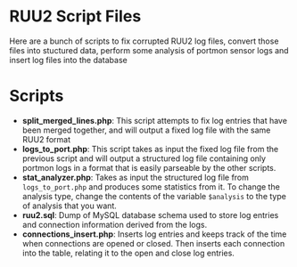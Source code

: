 RUU2 Script Files
=====

Here are a bunch of scripts to fix corrupted RUU2 log files, convert those files into stuctured data, perform some analysis of portmon sensor logs and insert log files into the database

Scripts
======

- **split_merged_lines.php**: This script attempts to fix log entries that have been merged together, and will output a fixed log file with the same RUU2 format
- **logs_to_port.php**: This script takes as input the fixed log file from the previous script and will output a structured log file containing only portmon logs in a format that is easily parseable by the other scripts.
- **stat_analyzer.php**: Takes as input the structured log file from <code>logs_to_port.php</code> and produces some statistics from it. To change the analysis type, change the contents of the variable <code>$analysis</code> to the type of analysis that you want.
- **ruu2.sql**: Dump of MySQL database schema used to store log entries and connection information derived from the logs.
- **connections_insert.php**: Inserts log entries and keeps track of the time when connections are opened or closed. Then inserts each connection into the table, relating it to the open and close log entries.

